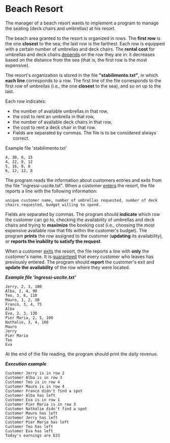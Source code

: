 # Beach Resort
The manager of a beach resort wants to implement a program to manage the seating (deck chairs and umbrellas) at his resort.

The beach area granted to the resort is organized in rows. The **first row** is the one **closest** to the sea; the last row is the farthest. Each row is equipped with a certain number of umbrellas and deck chairs. The **rental cost** for umbrellas and deck chairs <u>depends</u> on the row they are in: it decreases based on the distance from the sea (that is, the first row is the most expensive).

The resort's organization is stored in the file **"stabilimento.txt"**, in which **each line** corresponds to a row. The first line of the file corresponds to the first row of umbrellas (i.e., the one **closest** to the sea), and so on up to the last.

Each row indicates:

- the number of available umbrellas in that row,
- the cost to rent an umbrella in that row,
- the number of available deck chairs in that row,
- the cost to rent a deck chair in that row.
- Fields are separated by commas. The file is to be considered always correct.

Example file 'stabilimento.txt'


```
4, 30, 6, 15
4, 22, 8, 12
5, 16, 8, 8
6, 12, 12, 8
```

The program reads the information about customers entries and exits from the file "ingressi-uscite.txt". When a customer <u>enters</u> the resort, the file reports a line with the following information:

`unique customer name, number of umbrellas requested, number of deck chairs requested, budget willing to spend.`

Fields are separated by commas. The program should **indicate** which row the customer can go to, checking the availability of umbrellas and deck chairs and trying to **maximize** the booking cost (i.e., choosing the most expensive available row that fits within the customer's budget). The program **prints** the row assigned to the customer (**updating** its availability), or **reports the inability to satisfy the request**.

When a customer <u>exits</u> the resort, the file reports a line with **only** the customer's name. It is <u>guaranteed</u> that every customer who leaves has previously entered. The program should **report** the customer's exit and **update the availability** of the row where they were located.

***Example file 'ingressi-uscite.txt'***


```
Jerry, 2, 3, 100
Alba, 2, 4, 90
Teo, 3, 6, 110
Mauro, 1, 2, 30
Franco, 3, 4, 75
Alba
Eva, 2, 3, 130
Pier Maria, 2, 5, 100
Nathalie, 3, 4, 160
Mauro
Jerry
Pier Maria
Teo
Eva
```

At the end of the file reading, the program should print the daily revenue.

***Execution example***
```
Customer Jerry is in row 2
Customer Alba is in row 3
Customer Teo is in row 4
Customer Mauro is in row 4
Customer Franco didn't find a spot
Customer Alba has left
Customer Eva is in row 1
Customer Pier Maria is in row 3
Customer Nathalie didn't find a spot
Customer Mauro has left
Customer Jerry has left
Customer Pier Maria has left
Customer Teo has left
Customer Eva has left
Today's earnings are 633
```
